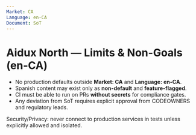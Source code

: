 ```yaml
---
Market: CA
Language: en-CA
Document: SoT
---
```


# Aidux North — Limits & Non-Goals (en-CA)

- No production defaults outside **Market: CA** and **Language: en-CA**.
- Spanish content may exist only as **non-default** and **feature-flagged**.
- CI must be able to run on PRs **without secrets** for compliance gates.
- Any deviation from SoT requires explicit approval from CODEOWNERS and regulatory leads.

Security/Privacy: never connect to production services in tests unless explicitly allowed and isolated.
